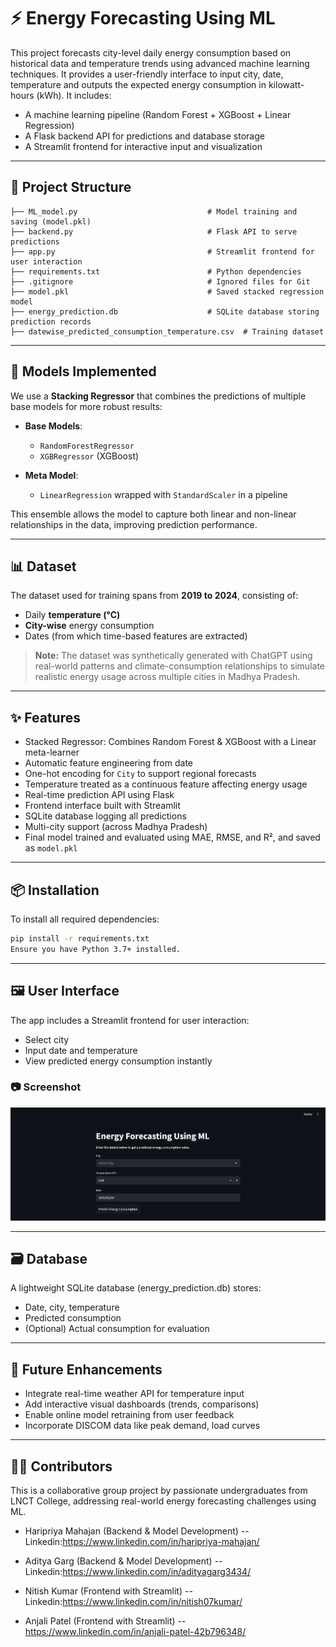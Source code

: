 # ⚡ Energy Forecasting Using ML

This project forecasts city-level daily energy consumption based on historical data and temperature trends using advanced machine learning techniques. It provides a user-friendly interface to input city, date, temperature and outputs the expected energy consumption in kilowatt-hours (kWh). It includes:

- A machine learning pipeline (Random Forest + XGBoost + Linear Regression)
- A Flask backend API for predictions and database storage
- A Streamlit frontend for interactive input and visualization

---

## 📁 Project Structure

```
├── ML_model.py                             # Model training and saving (model.pkl)
├── backend.py                              # Flask API to serve predictions
├── app.py                                  # Streamlit frontend for user interaction
├── requirements.txt                        # Python dependencies
├── .gitignore                              # Ignored files for Git
├── model.pkl                               # Saved stacked regression model
├── energy_prediction.db                    # SQLite database storing prediction records
├── datewise_predicted_consumption_temperature.csv  # Training dataset
```

---

## 🧠 Models Implemented

We use a **Stacking Regressor** that combines the predictions of multiple base models for more robust results:

- **Base Models**:
  - `RandomForestRegressor`
  - `XGBRegressor` (XGBoost)

- **Meta Model**:
  - `LinearRegression` wrapped with `StandardScaler` in a pipeline

This ensemble allows the model to capture both linear and non-linear relationships in the data, improving prediction performance.

---

## 📊 Dataset

The dataset used for training spans from **2019 to 2024**, consisting of:

- Daily **temperature (°C)**
- **City-wise** energy consumption
- Dates (from which time-based features are extracted)

> **Note:** The dataset was synthetically generated with ChatGPT using real-world patterns and climate-consumption relationships to simulate realistic energy usage across multiple cities in Madhya Pradesh.

---

## ✨ Features

- Stacked Regressor: Combines Random Forest & XGBoost with a Linear meta-learner
- Automatic feature engineering from date
- One-hot encoding for `City` to support regional forecasts
- Temperature treated as a continuous feature affecting energy usage
- Real-time prediction API using Flask
- Frontend interface built with Streamlit
- SQLite database logging all predictions
- Multi-city support (across Madhya Pradesh)
- Final model trained and evaluated using MAE, RMSE, and R², and saved as `model.pkl`

---

## 📦 Installation

To install all required dependencies:

```bash
pip install -r requirements.txt
Ensure you have Python 3.7+ installed.
```

---

## 🖼️ User Interface

The app includes a Streamlit frontend for user interaction:

- Select city
- Input date and temperature
- View predicted energy consumption instantly

### 📷 Screenshot

![Streamlit UI Screenshot](images/streamlit_ui.png)

---

## 🗃️ Database
A lightweight SQLite database (energy_prediction.db) stores:

- Date, city, temperature
- Predicted consumption
- (Optional) Actual consumption for evaluation

---

## 🚀 Future Enhancements
- Integrate real-time weather API for temperature input
- Add interactive visual dashboards (trends, comparisons)
- Enable online model retraining from user feedback
- Incorporate DISCOM data like peak demand, load curves

---

## 🙋‍♀️ Contributors
This is a collaborative group project by passionate undergraduates from LNCT College, addressing real-world energy forecasting challenges using ML.

- Haripriya Mahajan (Backend & Model Development)
-- Linkedin:https://www.linkedin.com/in/haripriya-mahajan/

- Aditya Garg (Backend & Model Development)
-- Linkedin:https://www.linkedin.com/in/adityagarg3434/

- Nitish Kumar (Frontend with Streamlit)
-- Linkedin:https://www.linkedin.com/in/nitish07kumar/

- Anjali Patel (Frontend with Streamlit)
-- https://www.linkedin.com/in/anjali-patel-42b796348/
